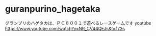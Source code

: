 # guranpurino_hagetaka

グランプリのハゲタカは、ＰＣ８００１で遊べるレースゲームです
youtube https://www.youtube.com/watch?v=NR_CV44QEJs&t=173s
